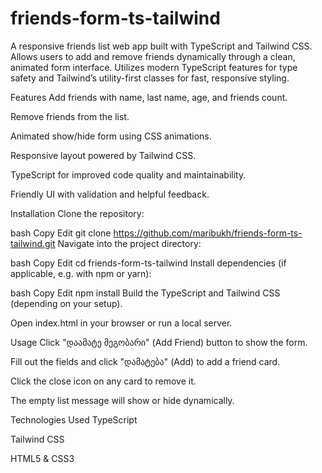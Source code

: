 # friends-form-ts-tailwind
A responsive friends list web app built with TypeScript and Tailwind CSS. Allows users to add and remove friends dynamically through a clean, animated form interface. Utilizes modern TypeScript features for type safety and Tailwind’s utility-first classes for fast, responsive styling.


Features
Add friends with name, last name, age, and friends count.

Remove friends from the list.

Animated show/hide form using CSS animations.

Responsive layout powered by Tailwind CSS.

TypeScript for improved code quality and maintainability.

Friendly UI with validation and helpful feedback.

Installation
Clone the repository:

bash
Copy
Edit
git clone https://github.com/maribukh/friends-form-ts-tailwind.git
Navigate into the project directory:

bash
Copy
Edit
cd friends-form-ts-tailwind
Install dependencies (if applicable, e.g. with npm or yarn):

bash
Copy
Edit
npm install
Build the TypeScript and Tailwind CSS (depending on your setup).

Open index.html in your browser or run a local server.

Usage
Click "დაამატე მეგობარი" (Add Friend) button to show the form.

Fill out the fields and click "დამატება" (Add) to add a friend card.

Click the close icon on any card to remove it.

The empty list message will show or hide dynamically.

Technologies Used
TypeScript

Tailwind CSS

HTML5 & CSS3
